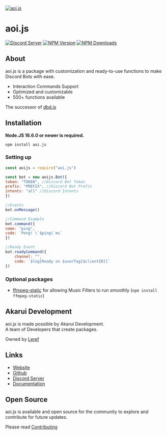   <br />
    <p>
    <a href="https://aoi.leref.ga"><img src="https://aoi.js.org/assets/images/aoijs-new.png" alt="aoi.js" /></a>
  </p>

# aoi.js
[![Discord Server](https://img.shields.io/discord/773352845738115102?color=5865F2&logo=discord&logoColor=white)](https://aoi.js.org/invite)
[![NPM Version](https://img.shields.io/npm/v/aoi.js.svg?maxAge=3600)](https://www.npmjs.com/package/aoi.js)
[![NPM Downloads](https://img.shields.io/npm/dt/aoi.js.svg?maxAge=3600)](https://www.npmjs.com/package/aoi.js)

## About
aoi.js is a package with customization and ready-to-use functions to make Discord Bots with ease.

- Interaction Commands Support
- Optimized and customizable 
- 500+ functions available  

The successor of [dbd.js](https://www.npmjs.com/package/dbd.js)

 
## Installation

**Node.JS 16.6.0 or newer is required.**  

```sh-session
npm install aoi.js
```

### Setting up

```js
const aoijs = require("aoi.js")

const bot = new aoijs.Bot({
token: "TOKEN", //Discord Bot Token
prefix: "PREFIX", //Discord Bot Prefix
intents: "all" //Discord Intents
})

//Events
bot.onMessage()

//Command Example
bot.command({
name: "ping",
code: `Pong! \`$ping\`ms`
})

//Ready Event
bot.readyCommand({
    channel: "",
    code: `$log[Ready on $userTag[$clientID]]`
})
```

### Optional packages
- [ffmpeg-static](https://www.npmjs.com/package/ffmpeg-static) for allowing Music Filters to run smoothly (`npm install ffmpeg-static`)

## Akarui Development

aoi.js is made possible by Akarui Development. <br>
A team of Developers that create packages.

Owned by [Leref](https://leref.ga/) </br>

## Links
- [Website](https://aoi.js.org)
- [Github](https://github.com/aoijs/aoi.js)
- [Discord Server](https://aoi.js.org/invite)
- [Documentation](https://aoi.leref.ga)

## Open Source

aoi.js is available and open source for the community to explore and contribute for future updates.

Please read [Contributing](https://github.com/aoijs/aoi.js/blob/master/.github/CONTRIBUTING.md)